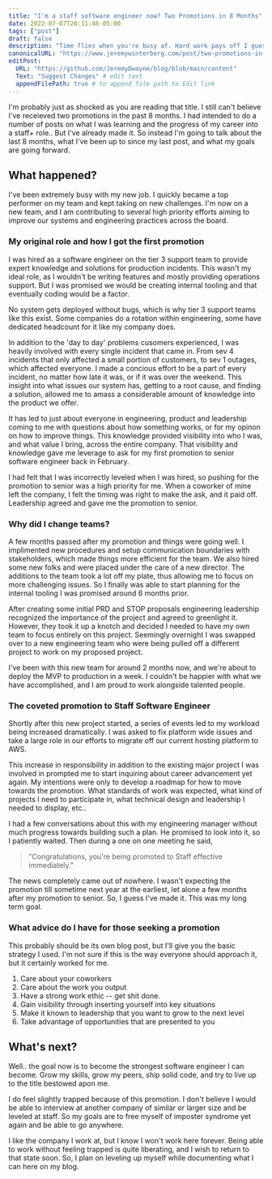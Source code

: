```yaml
---
title: "I'm a staff software engineer now? Two Promotions in 8 Months"
date: 2022-07-07T20:11:46-05:00
tags: ["post"]
draft: false
description: "Time flies when you're busy af. Hard work pays off I guess"
canonicalURL: "https://www.jeremywinterberg.com/post/two-promotions-in-8-months/"
editPost:
  URL: "https://github.com/JeremyDwayne/blog/blob/main/content"
  Text: "Suggest Changes" # edit text
  appendFilePath: true # to append file path to Edit link
---
```


I'm probably just as shocked as you are reading that title. I still can't
believe I've receieved two promotions in the past 8 months. I had intended to
do a number of posts on what I was learning and the progress of my career into
a staff+ role.. But I've already made it. So instead I'm going to talk about
the last 8 months, what I've been up to since my last post, and what my goals
are going forward.

## What happened?

I've been extremely busy with my new job. I quickly became a top performer on
my team and kept taking on new challenges. I'm now on a new team, and I am
contributing to several high priority efforts aiming to improve our systems
and engineering practices across the board.

### My original role and how I got the first promotion

I was hired as a software engineer on the tier 3 support team to provide expert
knowledge and solutions for production incidents. This wasn't my ideal role, as I
wouldn't be writing features and mostly providing operations support. But I was
promised we would be creating internal tooling and that eventually coding would
be a factor.

No system gets deployed without bugs, which is why tier 3 support teams like this
exist. Some companies do a rotation within engineering, some have dedicated
headcount for it like my company does.

In addition to the 'day to day' problems cusomers experienced, I was heavily involved
with every single incident that came in. From sev 4 incidents that only affected a
small portion of customers, to sev 1 outages, which affected everyone. I made a
concious effort to be a part of every incident, no matter how late it was, or if it
was over the weekend. This insight into what issues our system has, getting to a root
cause, and finding a solution, allowed me to amass a considerable amount of knowledge
into the product we offer.

It has led to just about everyone in engineering, product and leadership coming to me
with questions about how something works, or for my opinon on how to improve things.
This knowledge provided visibility into who I was, and what value I bring, across the
entire company. That visibility and knowledge gave me leverage to ask for my first
promotion to senior software engineer back in February.

I had felt that I was incorrectly leveled when I was hired, so pushing for the promotion
to senior was a high priority for me. When a coworker of mine left the company, I
felt the timing was right to make the ask, and it paid off. Leadership agreed and gave me
the promotion to senior.

### Why did I change teams?

A few months passed after my promotion and things were going well. I implimented new
procedures and setup communication boundaries with stakeholders, which made things
more efficient for the team. We also hired some new folks and were placed under the
care of a new director. The additions to the team took a lot off my plate, thus allowing
me to focus on more challenging issues. So I finally was able to start planning for
the internal tooling I was promised around 6 months prior.

After creating some initial PRD and STOP proposals engineering leadership
recognized the importance of the project and agreed to greenlight it. However,
they took it up a knotch and decided I needed to have my own team to focus entirely
on this project. Seemingly overnight I was swapped over to a new engineering team
who were being pulled off a different project to work on my proposed project.

I've been with this new team for around 2 months now, and we're about to deploy the
MVP to production in a week. I couldn't be happier with what we have accomplished, and
I am proud to work alongside talented people.

### The coveted promotion to Staff Software Engineer

Shortly after this new project started, a series of events led to my workload being
increased dramatically. I was asked to fix platform wide issues and take a large role
in our efforts to migrate off our current hosting platform to AWS.

This increase in responsibility in addition to the existing major project I was involved
in prompted me to start inquiring about career advancement yet again. My intentions were
only to develop a roadmap for how to move towards the promotion. What standards of work
was expected, what kind of projects I need to participate in, what technical design and
leadership I needed to display, etc..

I had a few conversations about this with my engineering manager without much progress
towards building such a plan. He promised to look into it, so I patiently waited.
Then during a one on one meeting he said,

> "Congratulations, you're being promoted to Staff effective immediately."

The news completely came out of nowhere. I wasn't expecting the promotion till sometime
next year at the earliest, let alone a few months after my promotion to senior. So,
I guess I've made it. This was my long term goal.

### What advice do I have for those seeking a promotion

This probably should be its own blog post, but I'll give you the basic strategy I used.
I'm not sure if this is the way everyone should approach it, but it certainly worked for me.

1. Care about your coworkers
2. Care about the work you output
3. Have a strong work ethic -- get shit done.
4. Gain visibility through inserting yourself into key situations
5. Make it known to leadership that you want to grow to the next level
6. Take advantage of opportunities that are presented to you

## What's next?

Well.. the goal now is to become the strongest software engineer I can become. Grow my
skills, grow my peers, ship solid code, and try to live up to the title bestowed apon me.

I do feel slightly trapped because of this promotion. I don't believe I would be able to
interview at another company of similar or larger size and be leveled at staff. So my
goals are to free myself of imposter syndrome yet again and be able to go anywhere.

I like the company I work at, but I know I won't work here forever. Being able to work
without feeling trapped is quite liberating, and I wish to return to that state soon. So,
I plan on leveling up myself while documenting what I can here on my blog.
